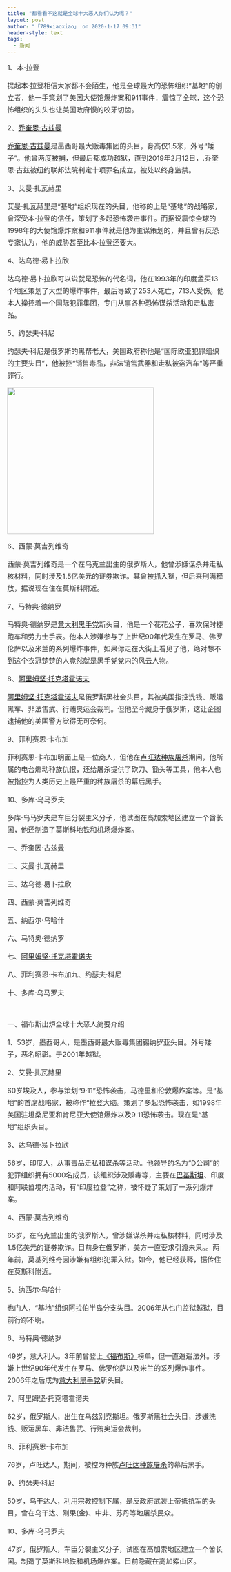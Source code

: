 ```yaml
---
title: "都看看不这就是全球十大恶人你们认为呢？"
layout: post
author: "「789xiaoxiao」 on 2020-1-17 09:31"
header-style: text
tags:
  - 新闻
---
```


<head></head>
<body>
 <p style="line-height:28px;text-indent:nullem;text-align:left"><font style="color:rgb(51, 51, 51)"><font face="&amp;quot"><font style="font-size:16px">1、本·拉登</font></font></font></p>
 <p style="line-height:28px;text-indent:nullem;text-align:left"><font style="color:rgb(51, 51, 51)"><font face="&amp;quot"><font style="font-size:16px">提起本·拉登相信大家都不会陌生，他是全球最大的恐怖组织“基地”的创立者，他一手策划了美国大使馆爆炸案和911事件，震惊了全球，这个恐怖组织的头头也让美国政府恨的咬牙切齿。</font></font></font></p>
 <p style="line-height:28px;text-indent:nullem;text-align:left"><font style="color:rgb(51, 51, 51)"><font face="&amp;quot"><font style="font-size:16px">2、<font color="#3f88bf"><a href="https://www.baidu.com/s?wd=%E4%B9%94%E5%A5%8E%E6%81%A9%C2%B7%E5%8F%A4%E5%85%B9%E6%9B%BC&amp;tn=SE_PcZhidaonwhc_ngpagmjz&amp;rsv_dl=gh_pc_zhidao" target="_blank">乔奎恩·古兹曼</a></font></font></font></font></p>
 <p style="line-height:28px;text-indent:nullem;text-align:left"><font style="color:rgb(51, 51, 51)"><font face="&amp;quot"><font style="font-size:16px"><font color="#3f88bf"><a href="https://www.baidu.com/s?wd=%E4%B9%94%E5%A5%8E%E6%81%A9%C2%B7%E5%8F%A4%E5%85%B9%E6%9B%BC&amp;tn=SE_PcZhidaonwhc_ngpagmjz&amp;rsv_dl=gh_pc_zhidao" target="_blank">乔奎恩·古兹曼</a></font>是墨西哥最大贩毒集团的头目，身高仅1.5米，外号“矮子”。他曾两度被捕，但最后都成功越狱，直到2019年2月12日，.乔奎恩·古兹被纽约联邦法院判定十项罪名成立，被处以终身监禁。</font></font></font></p>
 <p style="line-height:28px;text-indent:nullem;text-align:left"><font style="color:rgb(51, 51, 51)"><font face="&amp;quot"><font style="font-size:16px">3、艾曼·扎瓦赫里</font></font></font></p>
 <p style="line-height:28px;text-indent:nullem;text-align:left"><font style="color:rgb(51, 51, 51)"><font face="&amp;quot"><font style="font-size:16px">艾曼·扎瓦赫里是“基地”组织现在的头目，他称的上是“基地”的战略家，曾深受本·拉登的信任，策划了多起恐怖袭击事件。而据说震惊全球的1998年的大使馆爆炸案和911事件就是他为主谋策划的，并且曾有反恐专家认为，他的威胁甚至比本·拉登还要大。</font></font></font></p>
 <p style="line-height:28px;text-indent:nullem;text-align:left"><font style="color:rgb(51, 51, 51)"><font face="&amp;quot"><font style="font-size:16px">4、达乌德·易卜拉欣</font></font></font></p>
 <p style="line-height:28px;text-indent:nullem;text-align:left"><font style="color:rgb(51, 51, 51)"><font face="&amp;quot"><font style="font-size:16px">达乌德·易卜拉欣可以说就是恐怖的代名词，他在1993年的印度孟买13个地区策划了大型的爆炸事件，最后导致了253人死亡，713人受伤。他本人操控着一个国际犯罪集团，专门从事各种恐怖谋杀活动和走私毒品。</font></font></font></p>
 <p style="line-height:28px;text-indent:nullem;text-align:left"><font style="color:rgb(51, 51, 51)"><font face="&amp;quot"><font style="font-size:16px">5、约瑟夫·科尼</font></font></font></p>
 <p style="line-height:28px;text-indent:nullem;text-align:left"><font style="color:rgb(51, 51, 51)"><font face="&amp;quot"><font style="font-size:16px">约瑟夫·科尼是俄罗斯的黑帮老大，美国政府称他是“国际欧亚犯罪组织的主要头目”，他被控“销售毒品，非法销售武器和走私被盗汽车”等严重罪行。</font></font></font></p>
 <p style="line-height:28px;text-indent:nullem;text-align:left"><font style="color:rgb(51, 51, 51)"><font face="&amp;quot"><font style="font-size:16px"><font color="#3f88bf"><a href="https://iknow-pic.cdn.bcebos.com/0bd162d9f2d3572c3680588f8513632762d0c307" target="_blank"><img height="340" src="https://iknow-pic.cdn.bcebos.com/0bd162d9f2d3572c3680588f8513632762d0c307?x-bce-process=image/resize,m_lfit,w_600,h_800,limit_1"></a></font></font></font></font></p>
 <p style="line-height:28px;text-indent:nullem;text-align:left"><font style="color:rgb(51, 51, 51)"><font face="&amp;quot"><font style="font-size:16px">6、西蒙·莫吉列维奇</font></font></font></p>
 <p style="line-height:28px;text-indent:nullem;text-align:left"><font style="color:rgb(51, 51, 51)"><font face="&amp;quot"><font style="font-size:16px">西蒙·莫吉列维奇是一个在乌克兰出生的俄罗斯人，他曾涉嫌谋杀并走私核材料，同时涉及1.5亿美元的证券欺诈。其曾被抓入狱，但后来刑满释放，据说现在住在莫斯科附近。</font></font></font></p>
 <p style="line-height:28px;text-indent:nullem;text-align:left"><font style="color:rgb(51, 51, 51)"><font face="&amp;quot"><font style="font-size:16px">7、马特奥·德纳罗</font></font></font></p>
 <p style="line-height:28px;text-indent:nullem;text-align:left"><font style="color:rgb(51, 51, 51)"><font face="&amp;quot"><font style="font-size:16px">马特奥·德纳罗是<font color="#3f88bf"><a href="https://www.baidu.com/s?wd=%E6%84%8F%E5%A4%A7%E5%88%A9%E9%BB%91%E6%89%8B%E5%85%9A&amp;tn=SE_PcZhidaonwhc_ngpagmjz&amp;rsv_dl=gh_pc_zhidao" target="_blank">意大利黑手党</a></font>新头目，他是一个花花公子，喜欢保时捷跑车和劳力士手表。他本人涉嫌参与了上世纪90年代发生在罗马、佛罗伦萨以及米兰的系列爆炸事件，如果你走在大街上看见了他，绝对想不到这个衣冠楚楚的人竟然就是黑手党党内的风云人物。</font></font></font></p>
 <p style="line-height:28px;text-indent:nullem;text-align:left"><font style="color:rgb(51, 51, 51)"><font face="&amp;quot"><font style="font-size:16px">8、<font color="#3f88bf"><a href="https://www.baidu.com/s?wd=%E9%98%BF%E9%87%8C%E5%A7%86%E5%9D%9A%C2%B7%E6%89%98%E5%85%8B%E5%A1%94%E9%9C%8D%E8%AF%BA%E5%A4%AB&amp;tn=SE_PcZhidaonwhc_ngpagmjz&amp;rsv_dl=gh_pc_zhidao" target="_blank">阿里姆坚·托克塔霍诺夫</a></font></font></font></font></p>
 <p style="line-height:28px;text-indent:nullem;text-align:left"><font style="color:rgb(51, 51, 51)"><font face="&amp;quot"><font style="font-size:16px"><font color="#3f88bf"><a href="https://www.baidu.com/s?wd=%E9%98%BF%E9%87%8C%E5%A7%86%E5%9D%9A%C2%B7%E6%89%98%E5%85%8B%E5%A1%94%E9%9C%8D%E8%AF%BA%E5%A4%AB&amp;tn=SE_PcZhidaonwhc_ngpagmjz&amp;rsv_dl=gh_pc_zhidao" target="_blank">阿里姆坚·托克塔霍诺夫</a></font>是俄罗斯黑社会头目，其被美国指控洗钱、贩运黑车、非法售武、行贿奥运会裁判。但他至今藏身于俄罗斯，这让企图逮捕他的美国警方觉得无可奈何。</font></font></font></p>
 <p style="line-height:28px;text-indent:nullem;text-align:left"><font style="color:rgb(51, 51, 51)"><font face="&amp;quot"><font style="font-size:16px">9、菲利赛恩·卡布加</font></font></font></p>
 <p style="line-height:28px;text-indent:nullem;text-align:left"><font style="color:rgb(51, 51, 51)"><font face="&amp;quot"><font style="font-size:16px">菲利赛恩·卡布加明面上是一位商人，但他在<font color="#3f88bf"><a href="https://www.baidu.com/s?wd=%E5%8D%A2%E6%97%BA%E8%BE%BE%E7%A7%8D%E6%97%8F%E5%B1%A0%E6%9D%80&amp;tn=SE_PcZhidaonwhc_ngpagmjz&amp;rsv_dl=gh_pc_zhidao" target="_blank">卢旺达种族屠杀</a></font>期间，他所属的电台煽动种族仇恨，还给屠杀提供了砍刀、锄头等工具，他本人也被指控为人类历史上最严重的种族屠杀的幕后黑手。</font></font></font></p>
 <p style="line-height:28px;text-indent:nullem;text-align:left"><font style="color:rgb(51, 51, 51)"><font face="&amp;quot"><font style="font-size:16px">10、多库·乌马罗夫</font></font></font></p>
 <p style="line-height:28px;text-indent:nullem;text-align:left"><font style="color:rgb(51, 51, 51)"><font face="&amp;quot"><font style="font-size:16px">多库·乌马罗夫是车臣分裂主义分子，他试图在高加索地区建立一个酋长国，他还制造了莫斯科地铁和机场爆炸案。</font></font></font></p>
 <p style="line-height:28px;text-indent:nullem;text-align:left"><font style="color:rgb(51, 51, 51)"><font face="&amp;quot"><font style="font-size:16px">一、乔奎因·古兹曼</font></font></font></p>
 <p style="line-height:28px;text-indent:nullem;text-align:left"><font style="color:rgb(51, 51, 51)"><font face="&amp;quot"><font style="font-size:16px">二、艾曼·扎瓦赫里</font></font></font></p>
 <p style="line-height:28px;text-indent:nullem;text-align:left"><font style="color:rgb(51, 51, 51)"><font face="&amp;quot"><font style="font-size:16px">三、达乌德·易卜拉欣</font></font></font></p>
 <p style="line-height:28px;text-indent:nullem;text-align:left"><font style="color:rgb(51, 51, 51)"><font face="&amp;quot"><font style="font-size:16px">四、西蒙·莫吉列维奇</font></font></font></p>
 <p style="line-height:28px;text-indent:nullem;text-align:left"><font style="color:rgb(51, 51, 51)"><font face="&amp;quot"><font style="font-size:16px">五、纳西尔·乌哈什</font></font></font></p>
 <p style="line-height:28px;text-indent:nullem;text-align:left"><font style="color:rgb(51, 51, 51)"><font face="&amp;quot"><font style="font-size:16px">六、马特奥·德纳罗</font></font></font></p>
 <p style="line-height:28px;text-indent:nullem;text-align:left"><font style="color:rgb(51, 51, 51)"><font face="&amp;quot"><font style="font-size:16px">七、<font color="#3f88bf"><a href="https://www.baidu.com/s?wd=%E9%98%BF%E9%87%8C%E5%A7%86%E5%9D%9A%C2%B7%E6%89%98%E5%85%8B%E5%A1%94%E9%9C%8D%E8%AF%BA%E5%A4%AB&amp;tn=SE_PcZhidaonwhc_ngpagmjz&amp;rsv_dl=gh_pc_zhidao" target="_blank">阿里姆坚·托克塔霍诺夫</a></font></font></font></font></p>
 <p style="line-height:28px;text-indent:nullem;text-align:left"><font style="color:rgb(51, 51, 51)"><font face="&amp;quot"><font style="font-size:16px">八、菲利赛恩·卡布加九、约瑟夫·科尼</font></font></font></p>
 <p style="line-height:28px;text-indent:nullem;text-align:left"><font style="color:rgb(51, 51, 51)"><font face="&amp;quot"><font style="font-size:16px">十、多库·乌马罗夫</font></font></font></p>
 <br> 
 <p style="line-height:28px;text-indent:nullem;text-align:left"><font style="color:rgb(51, 51, 51)"><font face="&amp;quot"><font style="font-size:16px">一、福布斯出炉全球十大恶人简要介绍</font></font></font></p>
 <p style="line-height:28px;text-indent:nullem;text-align:left"><font style="color:rgb(51, 51, 51)"><font face="&amp;quot"><font style="font-size:16px">1、53岁，墨西哥人，是墨西哥最大贩毒集团锡纳罗亚头目。外号矮子，恶名昭彰。于2001年越狱。</font></font></font></p>
 <p style="line-height:28px;text-indent:nullem;text-align:left"><font style="color:rgb(51, 51, 51)"><font face="&amp;quot"><font style="font-size:16px">2、艾曼·扎瓦赫里</font></font></font></p>
 <p style="line-height:28px;text-indent:nullem;text-align:left"><font style="color:rgb(51, 51, 51)"><font face="&amp;quot"><font style="font-size:16px">60岁埃及人，参与策划“9·11”恐怖袭击，马德里和伦敦爆炸案等。是“基地”的首席战略家，被称作“拉登大脑。策划了多起恐怖袭击，如1998年美国驻坦桑尼亚和肯尼亚大使馆爆炸以及9 11恐怖袭击。现在是“基地”组织头目。</font></font></font></p>
 <p style="line-height:28px;text-indent:nullem;text-align:left"><font style="color:rgb(51, 51, 51)"><font face="&amp;quot"><font style="font-size:16px">3、达乌德·易卜拉欣</font></font></font></p>
 <p style="line-height:28px;text-indent:nullem;text-align:left"><font style="color:rgb(51, 51, 51)"><font face="&amp;quot"><font style="font-size:16px">56岁，印度人，从事毒品走私和谋杀等活动。他领导的名为“D公司”的犯罪组织拥有5000名成员，该组织涉及贩毒等，主要在<font color="#3f88bf"><a href="https://www.baidu.com/s?wd=%E5%B7%B4%E5%9F%BA%E6%96%AF%E5%9D%A6&amp;tn=SE_PcZhidaonwhc_ngpagmjz&amp;rsv_dl=gh_pc_zhidao" target="_blank">巴基斯坦</a></font>、印度和阿联酋境内活动，有“印度拉登”之称，被怀疑了策划了一系列爆炸案。</font></font></font></p>
 <p style="line-height:28px;text-indent:nullem;text-align:left"><font style="color:rgb(51, 51, 51)"><font face="&amp;quot"><font style="font-size:16px">4、西蒙·莫吉列维奇</font></font></font></p>
 <p style="line-height:28px;text-indent:nullem;text-align:left"><font style="color:rgb(51, 51, 51)"><font face="&amp;quot"><font style="font-size:16px">65岁，在乌克兰出生的俄罗斯人，曾涉嫌谋杀并走私核材料，同时涉及1.5亿美元的证券欺诈。目前身在俄罗斯，美方一直要求引渡未果。。两年前，莫基列维奇因涉嫌有组织犯罪入狱。如今，他已经获释，据传住在莫斯科附近。</font></font></font></p>
 <p style="line-height:28px;text-indent:nullem;text-align:left"><font style="color:rgb(51, 51, 51)"><font face="&amp;quot"><font style="font-size:16px">5、纳西尔·乌哈什</font></font></font></p>
 <p style="line-height:28px;text-indent:nullem;text-align:left"><font style="color:rgb(51, 51, 51)"><font face="&amp;quot"><font style="font-size:16px">也门人，“基地”组织阿拉伯半岛分支头目。2006年从也门监狱越狱，目前行踪不明。</font></font></font></p>
 <p style="line-height:28px;text-indent:nullem;text-align:left"><font style="color:rgb(51, 51, 51)"><font face="&amp;quot"><font style="font-size:16px">6、马特奥·德纳罗</font></font></font></p>
 <p style="line-height:28px;text-indent:nullem;text-align:left"><font style="color:rgb(51, 51, 51)"><font face="&amp;quot"><font style="font-size:16px">49岁，意大利人。3年前曾登上<font color="#3f88bf"><a href="https://www.baidu.com/s?wd=%E3%80%8A%E7%A6%8F%E5%B8%83%E6%96%AF%E3%80%8B&amp;tn=SE_PcZhidaonwhc_ngpagmjz&amp;rsv_dl=gh_pc_zhidao" target="_blank">《福布斯》</a></font>榜单，但一直逍遥法外。涉嫌上世纪90年代发生在罗马、佛罗伦萨以及米兰的系列爆炸事件。 2006年之后成为<font color="#3f88bf"><a href="https://www.baidu.com/s?wd=%E6%84%8F%E5%A4%A7%E5%88%A9%E9%BB%91%E6%89%8B%E5%85%9A&amp;tn=SE_PcZhidaonwhc_ngpagmjz&amp;rsv_dl=gh_pc_zhidao" target="_blank">意大利黑手党</a></font>新头目。</font></font></font></p>
 <p style="line-height:28px;text-indent:nullem;text-align:left"><font style="color:rgb(51, 51, 51)"><font face="&amp;quot"><font style="font-size:16px">7、阿里姆坚·托克塔霍诺夫</font></font></font></p>
 <p style="line-height:28px;text-indent:nullem;text-align:left"><font style="color:rgb(51, 51, 51)"><font face="&amp;quot"><font style="font-size:16px">62岁，俄罗斯人，出生在乌兹别克斯坦。俄罗斯黑社会头目，涉嫌洗钱、贩运黑车、非法售武、行贿奥运会裁判。</font></font></font></p>
 <p style="line-height:28px;text-indent:nullem;text-align:left"><font style="color:rgb(51, 51, 51)"><font face="&amp;quot"><font style="font-size:16px">8、菲利赛恩·卡布加</font></font></font></p>
 <p style="line-height:28px;text-indent:nullem;text-align:left"><font style="color:rgb(51, 51, 51)"><font face="&amp;quot"><font style="font-size:16px">76岁，卢旺达人，期间，被控为种族<font color="#3f88bf"><a href="https://www.baidu.com/s?wd=%E5%8D%A2%E6%97%BA%E8%BE%BE%E7%A7%8D%E6%97%8F%E5%B1%A0%E6%9D%80&amp;tn=SE_PcZhidaonwhc_ngpagmjz&amp;rsv_dl=gh_pc_zhidao" target="_blank">卢旺达种族屠杀</a></font>的幕后黑手。</font></font></font></p>
 <p style="line-height:28px;text-indent:nullem;text-align:left"><font style="color:rgb(51, 51, 51)"><font face="&amp;quot"><font style="font-size:16px">9、约瑟夫·科尼</font></font></font></p>
 <p style="line-height:28px;text-indent:nullem;text-align:left"><font style="color:rgb(51, 51, 51)"><font face="&amp;quot"><font style="font-size:16px">50岁，乌干达人，利用宗教控制下属，是反政府武装上帝抵抗军的头目，曾在乌干达、刚果(金)、中非、苏丹等地屠杀民众。</font></font></font></p>
 <p style="line-height:28px;text-indent:nullem;text-align:left"><font style="color:rgb(51, 51, 51)"><font face="&amp;quot"><font style="font-size:16px">10、多库·乌马罗夫</font></font></font></p>
 <p style="line-height:28px;text-indent:nullem;text-align:left"><font style="color:rgb(51, 51, 51)"><font face="&amp;quot"><font style="font-size:16px">47岁，俄罗斯人，车臣分裂主义分子，试图在高加索地区建立一个酋长国。制造了莫斯科地铁和机场爆炸案。目前隐藏在高加索山区。</font></font></font></p>
 <br>
</body>


